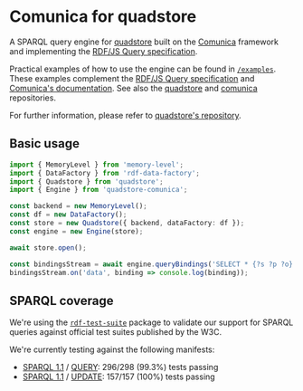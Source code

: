 
# Comunica for quadstore

A SPARQL query engine for [quadstore][i0] built on the [Comunica][i1]
framework and implementing the [RDF/JS Query specification][i3].

Practical examples of how to use the engine can be found in [`/examples`][i6].
These examples complement the [RDF/JS Query specification][i3] and 
[Comunica's documentation][i5]. See also the [quadstore][i0] and [comunica][i1]
repositories.

For further information, please refer to [quadstore's repository][i7].

[i0]: https://github.com/jacoscaz/quadstore
[i1]: https://github.com/comunica/comunica
[i2]: https://github.com/jacoscaz/quadstore/issues
[i3]: https://rdf.js.org/query-spec/
[i5]: https://comunica.dev/docs/query/getting_started/query_app/#3--executing-sparql-select-queries
[i6]: https://github.com/jacoscaz/quadstore-comunica/tree/master/examples
[i7]: https://github.com/jacoscaz/quadstore#browser-usage

## Basic usage

```typescript
import { MemoryLevel } from 'memory-level';
import { DataFactory } from 'rdf-data-factory';
import { Quadstore } from 'quadstore';
import { Engine } from 'quadstore-comunica';

const backend = new MemoryLevel();
const df = new DataFactory();
const store = new Quadstore({ backend, dataFactory: df });
const engine = new Engine(store);

await store.open();

const bindingsStream = await engine.queryBindings('SELECT * {?s ?p ?o}');
bindingsStream.on('data', binding => console.log(binding));
```

## SPARQL coverage

We're using the [`rdf-test-suite`][s4] package to validate our
support for SPARQL queries against official test suites published by the W3C.

We're currently testing against the following manifests:

- [SPARQL 1.1][s2] / [QUERY][s3]: 296/298 (99.3%) tests passing
- [SPARQL 1.1][s2] / [UPDATE][s5]: 157/157 (100%) tests passing

[s2]: https://w3c.github.io/rdf-tests/sparql11/data-sparql11/manifest-all.ttl
[s3]: http://www.w3.org/TR/sparql11-query/
[s5]: http://www.w3.org/TR/sparql11-update/
[s4]: https://www.npmjs.com/package/rdf-test-suite
